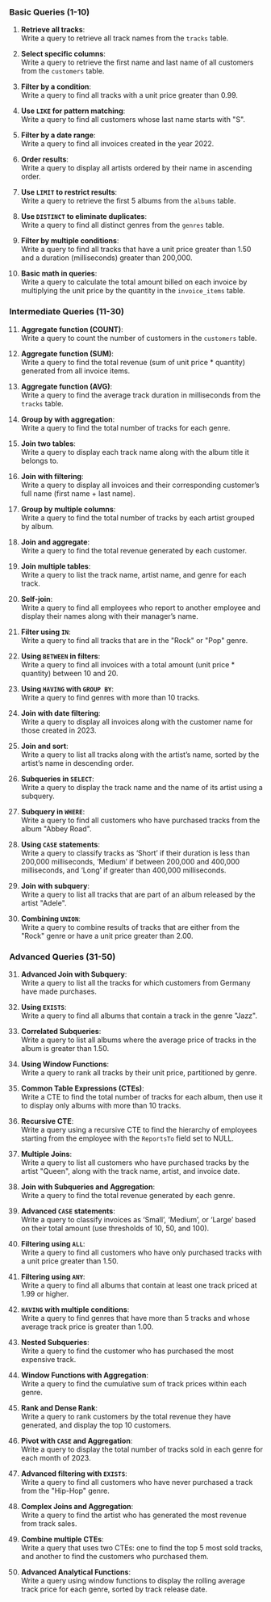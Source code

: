 ### **Basic Queries (1-10)**

1. **Retrieve all tracks**:  
   Write a query to retrieve all track names from the `tracks` table.
   
2. **Select specific columns**:  
   Write a query to retrieve the first name and last name of all customers from the `customers` table.

3. **Filter by a condition**:  
   Write a query to find all tracks with a unit price greater than 0.99.

4. **Use `LIKE` for pattern matching**:  
   Write a query to find all customers whose last name starts with "S".

5. **Filter by a date range**:  
   Write a query to find all invoices created in the year 2022.

6. **Order results**:  
   Write a query to display all artists ordered by their name in ascending order.

7. **Use `LIMIT` to restrict results**:  
   Write a query to retrieve the first 5 albums from the `albums` table.

8. **Use `DISTINCT` to eliminate duplicates**:  
   Write a query to find all distinct genres from the `genres` table.

9. **Filter by multiple conditions**:  
   Write a query to find all tracks that have a unit price greater than 1.50 and a duration (milliseconds) greater than 200,000.

10. **Basic math in queries**:  
   Write a query to calculate the total amount billed on each invoice by multiplying the unit price by the quantity in the `invoice_items` table.

### **Intermediate Queries (11-30)**

11. **Aggregate function (COUNT)**:  
    Write a query to count the number of customers in the `customers` table.

12. **Aggregate function (SUM)**:  
    Write a query to find the total revenue (sum of unit price * quantity) generated from all invoice items.

13. **Aggregate function (AVG)**:  
    Write a query to find the average track duration in milliseconds from the `tracks` table.

14. **Group by with aggregation**:  
    Write a query to find the total number of tracks for each genre.

15. **Join two tables**:  
    Write a query to display each track name along with the album title it belongs to.

16. **Join with filtering**:  
    Write a query to display all invoices and their corresponding customer’s full name (first name + last name).

17. **Group by multiple columns**:  
    Write a query to find the total number of tracks by each artist grouped by album.

18. **Join and aggregate**:  
    Write a query to find the total revenue generated by each customer.

19. **Join multiple tables**:  
    Write a query to list the track name, artist name, and genre for each track.

20. **Self-join**:  
    Write a query to find all employees who report to another employee and display their names along with their manager’s name.

21. **Filter using `IN`**:  
    Write a query to find all tracks that are in the "Rock" or "Pop" genre.

22. **Using `BETWEEN` in filters**:  
    Write a query to find all invoices with a total amount (unit price * quantity) between 10 and 20.

23. **Using `HAVING` with `GROUP BY`**:  
    Write a query to find genres with more than 10 tracks.

24. **Join with date filtering**:  
    Write a query to display all invoices along with the customer name for those created in 2023.

25. **Join and sort**:  
    Write a query to list all tracks along with the artist’s name, sorted by the artist’s name in descending order.

26. **Subqueries in `SELECT`**:  
    Write a query to display the track name and the name of its artist using a subquery.

27. **Subquery in `WHERE`**:  
    Write a query to find all customers who have purchased tracks from the album "Abbey Road".

28. **Using `CASE` statements**:  
    Write a query to classify tracks as ‘Short’ if their duration is less than 200,000 milliseconds, ‘Medium’ if between 200,000 and 400,000 milliseconds, and ‘Long’ if greater than 400,000 milliseconds.

29. **Join with subquery**:  
    Write a query to list all tracks that are part of an album released by the artist "Adele".

30. **Combining `UNION`**:  
    Write a query to combine results of tracks that are either from the "Rock" genre or have a unit price greater than 2.00.

### **Advanced Queries (31-50)**

31. **Advanced Join with Subquery**:  
    Write a query to list all the tracks for which customers from Germany have made purchases.

32. **Using `EXISTS`**:  
    Write a query to find all albums that contain a track in the genre "Jazz".

33. **Correlated Subqueries**:  
    Write a query to list all albums where the average price of tracks in the album is greater than 1.50.

34. **Using Window Functions**:  
    Write a query to rank all tracks by their unit price, partitioned by genre.

35. **Common Table Expressions (CTEs)**:  
    Write a CTE to find the total number of tracks for each album, then use it to display only albums with more than 10 tracks.

36. **Recursive CTE**:  
    Write a query using a recursive CTE to find the hierarchy of employees starting from the employee with the `ReportsTo` field set to NULL.

37. **Multiple Joins**:  
    Write a query to list all customers who have purchased tracks by the artist "Queen", along with the track name, artist, and invoice date.

38. **Join with Subqueries and Aggregation**:  
    Write a query to find the total revenue generated by each genre.

39. **Advanced `CASE` statements**:  
    Write a query to classify invoices as ‘Small’, ‘Medium’, or ‘Large’ based on their total amount (use thresholds of 10, 50, and 100).

40. **Filtering using `ALL`**:  
    Write a query to find all customers who have only purchased tracks with a unit price greater than 1.50.

41. **Filtering using `ANY`**:  
    Write a query to find all albums that contain at least one track priced at 1.99 or higher.

42. **`HAVING` with multiple conditions**:  
    Write a query to find genres that have more than 5 tracks and whose average track price is greater than 1.00.

43. **Nested Subqueries**:  
    Write a query to find the customer who has purchased the most expensive track.

44. **Window Functions with Aggregation**:  
    Write a query to find the cumulative sum of track prices within each genre.

45. **Rank and Dense Rank**:  
    Write a query to rank customers by the total revenue they have generated, and display the top 10 customers.

46. **Pivot with `CASE` and Aggregation**:  
    Write a query to display the total number of tracks sold in each genre for each month of 2023.

47. **Advanced filtering with `EXISTS`**:  
    Write a query to find all customers who have never purchased a track from the "Hip-Hop" genre.

48. **Complex Joins and Aggregation**:  
    Write a query to find the artist who has generated the most revenue from track sales.

49. **Combine multiple CTEs**:  
    Write a query that uses two CTEs: one to find the top 5 most sold tracks, and another to find the customers who purchased them.

50. **Advanced Analytical Functions**:  
    Write a query using window functions to display the rolling average track price for each genre, sorted by track release date.

